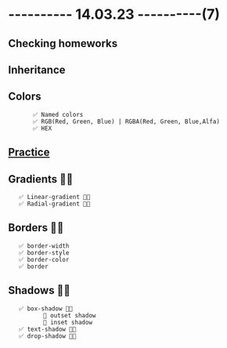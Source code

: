 # ---------- 14.03.23 ----------(7)

## Checking homeworks

## Inheritance

## Colors

           ✅ Named colors
           ✅ RGB(Red, Green, Blue) | RGBA(Red, Green, Blue,Alfa)
           ✅ HEX

## [Practice](https://bit.ly/3ZZdi29)

## Gradients 👍🏻

       ✅ Linear-gradient 👍🏻
       ✅ Radial-gradient 👍🏻

## Borders 👍🏻

       ✅ border-width
       ✅ border-style
       ✅ border-color
       ✅ border

## Shadows 👍🏻

       ✅ box-shadow 👍🏻
              🎁 outset shadow
              🎁 inset shadow
       ✅ text-shadow 👍🏻
       ✅ drop-shadow 👍🏻
